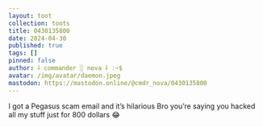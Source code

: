 ```yaml
---
layout: toot
collection: toots
title: 0430135800
date: 2024-04-30
published: true
tags: []
pinned: false
author: ⸸ commander ░ nova ⸸ :~$
avatar: /img/avatar/daemon.jpeg
mastodon: https://mastodon.online/@cmdr_nova/0430135800
---
```


I got a Pegasus scam email and it’s hilarious Bro you’re saying you hacked all my stuff just for 800 dollars 😂

